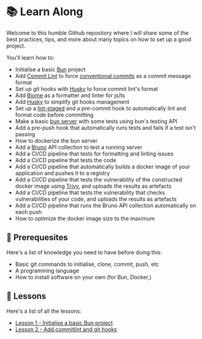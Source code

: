 # 📚 Learn Along

Welcome to this humble Github repository where I will share some of the best practices, tips, and more about many topics on how to set up a good project.

You'll learn how to:

- Initialise a basic [Bun](https://bun.sh/) project
- Add [Commit Lint](https://commitlint.js.org/) to force [conventional commits](https://www.conventionalcommits.org/en/v1.0.0/) as a commit message format
- Set up git hooks with [Husky](https://github.com/typicode/husky) to force commit lint's format
- Add [Biome](https://biomejs.dev/) as a formatter and linter for js/ts
- Add [Husky](https://typicode.github.io/husky/) to simplify git hooks management
- Set up a [lint-staged](https://github.com/lint-staged/lint-staged) and a pre-commit hook to automatically lint and format code before committing
- Make a basic [bun server](https://bun.sh/docs/api/http) with some tests using bun's testing API
- Add a pre-push hook that automatically runs tests and fails if a test isn't passing
- How to dockerize the bun server
- Add a [Bruno](https://www.usebruno.com/) API collection to test a running server
- Add a CI/CD pipeline that tests for formatting and linting issues
- Add a CI/CD pipeline that tests the code
- Add a CI/CD pipeline that automatically builds a docker image of your application and pushes it to a registry
- Add a CI/CD pipeline that tests the vulnerability of the constructed docker image using [Trivy](https://trivy.dev/latest/), and uploads the results as artefacts
- Add a CI/CD pipeline that tests the vulnerability that checks vulnerabilities of your code, and uploads the results as artefacts
- Add a CI/CD pipeline that runs the Bruno API collection automatically on each push
- How to optimize the docker image size to the maximum

## 🧱 Prerequesites

Here's a list of knowledge you need to have before doing this:

- Basic git commands to initialise, clone, commit, push, etc
- A programming language
- How to install software on your own (for Bun, Docker,)

## 📝 Lessons

Here's a list of all the lessons:

- [Lesson 1 - Initialise a basic Bun project](lessons/1-initialise-bun-project.md)
- [Lesson 2 - Add commitlint and git hooks](lessons/2-add-commit-lint-git-hooks.md)
